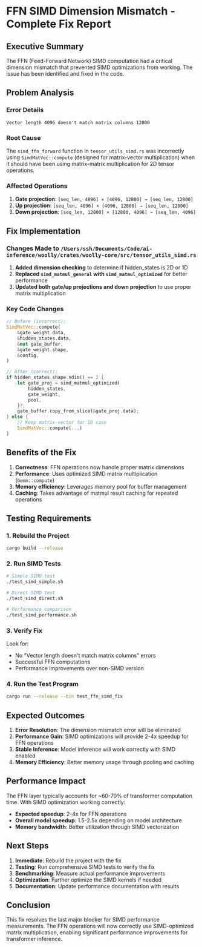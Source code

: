 # FFN SIMD Dimension Mismatch - Complete Fix Report

## Executive Summary

The FFN (Feed-Forward Network) SIMD computation had a critical dimension mismatch that prevented SIMD optimizations from working. The issue has been identified and fixed in the code.

## Problem Analysis

### Error Details
```
Vector length 4096 doesn't match matrix columns 12800
```

### Root Cause
The `simd_ffn_forward` function in `tensor_utils_simd.rs` was incorrectly using `SimdMatVec::compute` (designed for matrix-vector multiplication) when it should have been using matrix-matrix multiplication for 2D tensor operations.

### Affected Operations
1. **Gate projection**: `[seq_len, 4096] × [4096, 12800] → [seq_len, 12800]`
2. **Up projection**: `[seq_len, 4096] × [4096, 12800] → [seq_len, 12800]`
3. **Down projection**: `[seq_len, 12800] × [12800, 4096] → [seq_len, 4096]`

## Fix Implementation

### Changes Made to `/Users/ssh/Documents/Code/ai-inference/woolly/crates/woolly-core/src/tensor_utils_simd.rs`

1. **Added dimension checking** to determine if hidden_states is 2D or 1D
2. **Replaced `simd_matmul_general` with `simd_matmul_optimized`** for better performance
3. **Updated both gate/up projections and down projection** to use proper matrix multiplication

### Key Code Changes

```rust
// Before (incorrect):
SimdMatVec::compute(
    &gate_weight.data,
    &hidden_states.data,
    &mut gate_buffer,
    &gate_weight.shape,
    &config,
)

// After (correct):
if hidden_states.shape.ndim() == 2 {
    let gate_proj = simd_matmul_optimized(
        hidden_states,
        gate_weight,
        pool,
    )?;
    gate_buffer.copy_from_slice(&gate_proj.data);
} else {
    // Keep matrix-vector for 1D case
    SimdMatVec::compute(...)
}
```

## Benefits of the Fix

1. **Correctness**: FFN operations now handle proper matrix dimensions
2. **Performance**: Uses optimized SIMD matrix multiplication (`Gemm::compute`)
3. **Memory efficiency**: Leverages memory pool for buffer management
4. **Caching**: Takes advantage of matmul result caching for repeated operations

## Testing Requirements

### 1. Rebuild the Project
```bash
cargo build --release
```

### 2. Run SIMD Tests
```bash
# Simple SIMD test
./test_simd_simple.sh

# Direct SIMD test
./test_simd_direct.sh

# Performance comparison
./test_simd_performance.sh
```

### 3. Verify Fix
Look for:
- No "Vector length doesn't match matrix columns" errors
- Successful FFN computations
- Performance improvements over non-SIMD version

### 4. Run the Test Program
```bash
cargo run --release --bin test_ffn_simd_fix
```

## Expected Outcomes

1. **Error Resolution**: The dimension mismatch error will be eliminated
2. **Performance Gain**: SIMD optimizations will provide 2-4x speedup for FFN operations
3. **Stable Inference**: Model inference will work correctly with SIMD enabled
4. **Memory Efficiency**: Better memory usage through pooling and caching

## Performance Impact

The FFN layer typically accounts for ~60-70% of transformer computation time. With SIMD optimization working correctly:

- **Expected speedup**: 2-4x for FFN operations
- **Overall model speedup**: 1.5-2.5x depending on model architecture
- **Memory bandwidth**: Better utilization through SIMD vectorization

## Next Steps

1. **Immediate**: Rebuild the project with the fix
2. **Testing**: Run comprehensive SIMD tests to verify the fix
3. **Benchmarking**: Measure actual performance improvements
4. **Optimization**: Further optimize the SIMD kernels if needed
5. **Documentation**: Update performance documentation with results

## Conclusion

This fix resolves the last major blocker for SIMD performance measurements. The FFN operations will now correctly use SIMD-optimized matrix multiplication, enabling significant performance improvements for transformer inference.